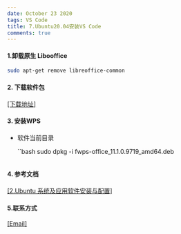 ```yaml
---
date: October 23 2020
tags: VS Code
title: 7.Ubuntu20.04安装VS Code
comments: true
---
```

#### 1.卸载原生 Libooffice

  ```bash
  sudo apt-get remove libreoffice-common
  ```
#### 2. 下载软件包

[[下载地址]](https://www.wps.cn/product/wpslinux/)

#### 3. 安装WPS

- 软件当前目录

  ``bash
  sudo dpkg -i fwps-office_11.1.0.9719_amd64.deb
  ```

#### 4. 参考文档

[[2.Ubuntu 系统及应用软件安装与配置]](https://web-oyster.github.io/2020/10/24/Linux/Ubuntu/Ubuntu%E7%B3%BB%E7%BB%9F%E5%8F%8A%E5%BA%94%E7%94%A8%E8%BD%AF%E4%BB%B6%E5%AE%89%E8%A3%85%E4%B8%8E%E9%85%8D%E7%BD%AE/)


#### 5.联系方式

[[Email]](yuanmin8888@outlook.com)